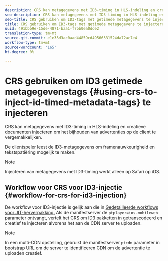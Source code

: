 ```yaml
---
description: CRS kan metagegevens met ID3-timing in HLS-indeling en creatieve documenten injecteren om het bijhouden van advertenties op de client te vergemakkelijken.
seo-description: CRS kan metagegevens met ID3-timing in HLS-indeling en creatieve documenten injecteren om het bijhouden van advertenties op de client te vergemakkelijken.
seo-title: CRS gebruiken om ID3-tags met getimede metagegevens te injecteren
title: CRS gebruiken om ID3-tags met getimede metagegevens te injecteren
uuid: 491bbb9e-15de-4871-baa1-f7bb0ea0dde2
translation-type: tm+mt
source-git-commit: e1e33d3ac0aad44859cd49566331524da72ac7e4
workflow-type: tm+mt
source-wordcount: '165'
ht-degree: 0%

---
```



# CRS gebruiken om ID3 getimede metagegevenstags {#using-crs-to-inject-id-timed-metadata-tags} te injecteren

CRS kan metagegevens met ID3-timing in HLS-indeling en creatieve documenten injecteren om het bijhouden van advertenties op de client te vergemakkelijken.

De clientspeler leest de ID3-metagegevens om framenauwkeurigheid en tekstspatiëring mogelijk te maken.

>[!NOTE]
>
>Injecteren van metagegevens met ID3-timing werkt alleen op Safari op iOS.

## Workflow voor CRS voor ID3-injectie {#workflow-for-crs-for-id3-injection}

De workflow voor ID3-injectie is gelijk aan die in [Gedetailleerde workflows voor JIT-herverpakking.](../~old-creative-repackaging-service/jit-repackage.md) Als de manifestserver de  `ptplayer=ios-mobileweb` parameter ontvangt, vertelt het CRS om ID3 pakketten in getranscodeerd en creatief te injecteren alvorens het aan de CDN server te uploaden.

>[!NOTE]
>
>In een multi-CDN opstelling, gebruikt de manifestserver `ptcdn` parameter in bootstrap URL om de server te identificeren CDN om de advertentie te uploaden creatief.